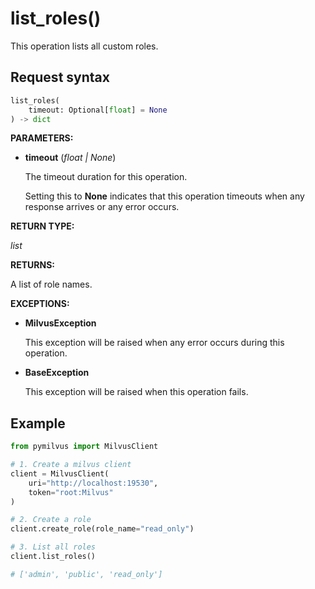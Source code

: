 
# list_roles()

This operation lists all custom roles.

## Request syntax

```python
list_roles(
    timeout: Optional[float] = None
) -> dict
```

__PARAMETERS:__

- __timeout__ (_float _|_ None_)  

    The timeout duration for this operation. 

    Setting this to __None__ indicates that this operation timeouts when any response arrives or any error occurs.

__RETURN TYPE:__

_list_

__RETURNS:__

A list of role names.

__EXCEPTIONS:__

- __MilvusException__

    This exception will be raised when any error occurs during this operation.

- __BaseException__

    This exception will be raised when this operation fails.

## Example

```python
from pymilvus import MilvusClient

# 1. Create a milvus client
client = MilvusClient(
    uri="http://localhost:19530",
    token="root:Milvus"
)

# 2. Create a role
client.create_role(role_name="read_only")

# 3. List all roles
client.list_roles()

# ['admin', 'public', 'read_only']
```


